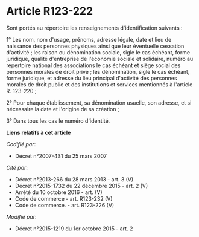 # Article R123-222

Sont portés au répertoire les renseignements d'identification suivants :

1° Les nom, nom d'usage, prénoms, adresse légale, date et lieu de naissance des personnes physiques ainsi que leur éventuelle
cessation d'activité ; les raison ou dénomination sociale, sigle le cas échéant, forme juridique, qualité d'entreprise de
l'économie sociale et solidaire, numéro au répertoire national des associations le cas échéant et siège social des personnes
morales de droit privé ; les dénomination, sigle le cas échéant, forme juridique, et adresse du lieu principal d'activité des
personnes morales de droit public et des institutions et services mentionnés à l'article R. 123-220 ;

2° Pour chaque établissement, sa dénomination usuelle, son adresse, et si nécessaire la date et l'origine de sa création ;

3° Dans tous les cas le numéro d'identité.

**Liens relatifs à cet article**

_Codifié par_:

  - Décret n°2007-431 du 25 mars 2007

_Cité par_:

  - Décret n°2013-266 du 28 mars 2013 - art. 3 (V)
  - Décret n°2015-1732 du 22 décembre 2015 - art. 2 (V)
  - Arrêté du 10 octobre 2016 - art. (V)
  - Code de commerce - art. R123-232 (V)
  - Code de commerce. - art. R123-226 (V)

_Modifié par_:

  - Décret n°2015-1219 du 1er octobre 2015 - art. 2
